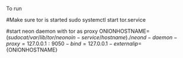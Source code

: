 To run

#Make sure tor is started
sudo systemctl start tor.service

#start neon daemon with tor as proxy
ONIONHOSTNAME=$(sudo cat /var/lib/tor/neonoin-service/hostname)
./neond -daemon -proxy=127.0.0.1:9050 -bind=127.0.0.1 -externalip=${ONIONHOSTNAME}

